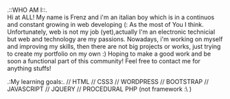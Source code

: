 .::WHO AM I::. <br/>
Hi at ALL!
My name is Frenz and i'm an italian boy which is in a continuos and constant growing in web developing (:
As the most of You I think.
Unfortunately, web is not my job (yet),actually I'm an electronic technicial but web and technology are my passions.
Nowadays, i'm working on myself and improving my skills, then there are not big projects or works, just trying to create my 
portfolio on my own :)
Hoping to make a good work and be soon a functional part of this community!
Feel free to contact me for anything stuffs! </br>

.:My learning goals:.
// HTML
// CSS3
// WORDPRESS
// BOOTSTRAP
// JAVASCRIPT 
// JQUERY
// PROCEDURAL PHP (not framework :\ )



